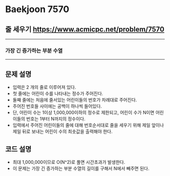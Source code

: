 Baekjoon 7570
=============
줄 세우기  <https://www.acmicpc.net/problem/7570>
---------------
- - -
### 가장 긴 증가하는 부분 수열
- - -
## 문제 설명
- 입력은 2 개의 줄로 이루어져 있다. 
- 첫 줄에는 어린이 수를 나타내는 정수가 주어진다. 
- 둘째 줄에는 처음에 줄서있는 어린이들의 번호가 차례대로 주어진다. 
- 주어진 번호들 사이에는 공백이 하나씩 들어있다. 
- 단, 어린이 수는 1이상 1,000,000이하의 정수로 제한되고, 어린이 수가 N이면 어린이들의 번호는 1부터 N까지의 정수이다.
- 입력에서 주어진 어린이들의 줄에 대해 번호순서대로 줄을 세우기 위해 제일 앞이나 제일 뒤로 보내는 어린이 수의 최솟값을 출력해야 한다.

## 코드 설명
- 최대 1,000,000이므로 O(N^2)로 풀면 시간초과가 발생한다.
- 이 문제는 가장 긴 증가하는 부분 수열의 길이를 구해서 N에서 빼주면 된다.
